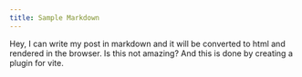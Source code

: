 ```yaml
---
title: Sample Markdown
---
```


Hey, I can write my post in markdown and it will be converted to html and rendered in the browser. Is this not amazing? And this is done by creating a plugin for vite.
